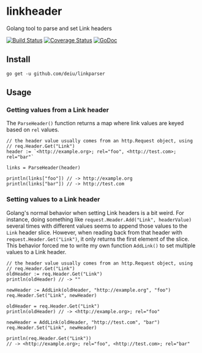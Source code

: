 # linkheader
Golang tool to parse and set Link headers

[![Build Status](https://api.travis-ci.org/deiu/linkparser.svg?branch=master)](https://travis-ci.org/deiu/linkparser)
[![Coverage Status](https://coveralls.io/repos/github/deiu/linkparser/badge.svg?branch=master)](https://coveralls.io/github/deiu/linkparser?branch=master)
[![GoDoc](https://godoc.org/github.com/deiu/linkheader?status.svg)](https://godoc.org/github.com/deiu/linkheader)

## Install

`go get -u github.com/deiu/linkparser`

## Usage

### Getting values from a Link header

The `ParseHeader()` function returns a map where link values are keyed based on `rel` values.

```golang
// the header value usually comes from an http.Request object, using
// req.Header.Get("Link")
header := `<http://example.org>; rel="foo", <http://test.com>; rel="bar"`

links = ParseHeader(header)

println(links["foo"]) // -> http://example.org
println(links["bar"]) // -> http://test.com
```

### Setting values to a Link header

Golang's normal behavior when setting Link headers is a bit weird. For instance, doing something like `request.Header.Add("Link", headerValue)` several times with different values seems to append those values to the `Link` header slice. However, when reading back from that header with `request.Header.Get("Link")`, it only returns the first element of the slice. This behavior forced me to write my own function `AddLink()` to set multiple values to a Link header.

```golang
// the header value usually comes from an http.Request object, using
// req.Header.Get("Link")
oldHeader := req.Header.Get("Link")
println(oldHeader) // -> ""

newHeader := AddLink(oldHeader, "http://example.org", "foo")
req.Header.Set("Link", newHeader)

oldHeader = req.Header.Get("Link")
println(oldHeader) // -> <http://example.org>; rel="foo"

newHeader = AddLink(oldHeader, "http://test.com", "bar")
req.Header.Set("Link", newHeader)

println(req.Header.Get("Link"))
// -> <http://example.org>; rel="foo", <http://test.com>; rel="bar"
```
